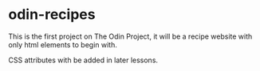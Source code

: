 # odin-recipes

This is the first project on The Odin Project, it will be a recipe website
with only html elements to begin with.

CSS attributes with be added in later lessons.